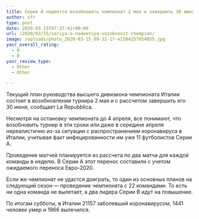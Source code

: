 ```yaml
---
title: Серия А надеется возобновить чемпионат 2 мая и завершить 30 июня
author: xfr
type: post
date: 2020-03-15T07:37:41+00:00
url: /2020/03/15/seriya-a-nadeetsya-vozobnovit-chempion/
image: /uploads/photo_2020-03-15_09-32-17-e1584257854855.jpg
yasr_overall_rating:
  - 0
  - 0
yasr_review_type:
  - Other
  - Other

---
```

Текущий план руководства высшего дивизиона чемпионата Италии состоит в возобновлении турнира 2 мая и с рассчетом завершить его 30 июня, сообщает La Repubblica.

Несмотря на остановку чемпионата до 4 апреля, все понимают, что возобновить турнир в эти сроки или даже в середине апреля нереалистично из-за ситуации с распространением коронавируса в Италии, учитывая факт инфецированности им уже 11 футболистов Серии А.

Проведение матчей планируется из рассчета по два матча для каждой команды в неделю. В Серии А этот перенос составили с учетом ожидаемого переноса Евро-2020.

Если же чемпионат не удастся доиграть, то один из основных планов на следующий сезон &#8212; проведение чемпионата с 22 командами. То есть ни одна команда не вылетает, а два лидера Серии В идут на повышение.

По итогам субботы, в Италии 21157 заболевший коронавирусом, 1441 человек умер и 1966 вылечился.